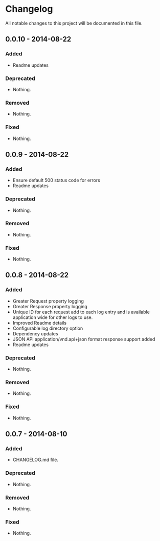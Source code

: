 # Changelog
All notable changes to this project will be documented in this file.

## 0.0.10 - 2014-08-22

### Added
- Readme updates

### Deprecated
- Nothing.

### Removed
- Nothing.

### Fixed
- Nothing.

## 0.0.9 - 2014-08-22

### Added
- Ensure default 500 status code for errors
- Readme updates

### Deprecated
- Nothing.

### Removed
- Nothing.

### Fixed
- Nothing.

## 0.0.8 - 2014-08-22

### Added
- Greater Request property logging
- Greater Response property logging
- Unique ID for each request add to each log entry and is available application wide for other logs to use.
- Improved Readme details
- Configurable log directory option
- Dependency updates
- JSON API application/vnd.api+json format response support added
- Readme updates

### Deprecated
- Nothing.

### Removed
- Nothing.

### Fixed
- Nothing.


## 0.0.7 - 2014-08-10

### Added
- CHANGELOG.md file.

### Deprecated
- Nothing.

### Removed
- Nothing.

### Fixed
- Nothing.
